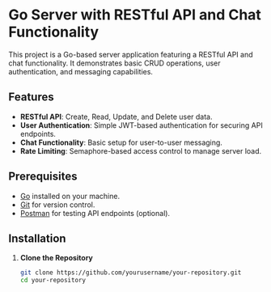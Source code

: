 # Go Server with RESTful API and Chat Functionality

This project is a Go-based server application featuring a RESTful API and chat functionality. It demonstrates basic CRUD operations, user authentication, and messaging capabilities.

## Features

- **RESTful API**: Create, Read, Update, and Delete user data.
- **User Authentication**: Simple JWT-based authentication for securing API endpoints.
- **Chat Functionality**: Basic setup for user-to-user messaging.
- **Rate Limiting**: Semaphore-based access control to manage server load.

## Prerequisites

- [Go](https://golang.org/doc/install) installed on your machine.
- [Git](https://git-scm.com/) for version control.
- [Postman](https://www.postman.com/downloads/) for testing API endpoints (optional).

## Installation

1. **Clone the Repository**

   ```bash
   git clone https://github.com/yourusername/your-repository.git
   cd your-repository
